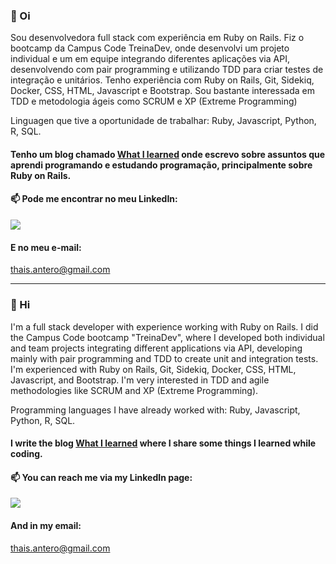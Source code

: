 ### 👋 Oi

Sou desenvolvedora full stack com experiência em Ruby on Rails. Fiz o bootcamp da Campus Code TreinaDev, onde desenvolvi um projeto individual e um em equipe integrando diferentes aplicações via API, desenvolvendo com pair programming e utilizando TDD para criar testes de integração e unitários. Tenho experiência com Ruby on Rails, Git, Sidekiq, Docker, CSS, HTML, Javascript e Bootstrap. Sou bastante interessada em TDD e metodologia ágeis como SCRUM e XP (Extreme Programming)

Linguagen que tive a oportunidade de trabalhar: Ruby, Javascript, Python, R, SQL.

#### Tenho um blog chamado [What I learned](https://thaisantero.github.io/) onde escrevo sobre assuntos que aprendi programando e estudando programação, principalmente sobre Ruby on Rails.

#### 📫 Pode me encontrar no meu LinkedIn:

[<img src="https://img.shields.io/badge/linkedin-%230077B5.svg?&style=for-the-badge&logo=linkedin&logoColor=white" />](https://www.linkedin.com/in/thais-antero/)

#### E no meu e-mail:

thais.antero@gmail.com

---------------------------------------------------------------------------------------------------------------------------------------------------------

### 👋 Hi

I'm a full stack developer with experience working with Ruby on Rails. I did the Campus Code bootcamp "TreinaDev", where I developed both individual and team projects integrating different applications via API, developing mainly with pair programming and TDD to create unit and integration tests. I'm experienced with Ruby on Rails, Git, Sidekiq, Docker, CSS, HTML, Javascript, and Bootstrap. I'm very interested in TDD and agile methodologies like SCRUM and XP (Extreme Programming).

Programming languages I have already worked with: Ruby, Javascript, Python, R, SQL.

#### I write the blog [What I learned](https://thaisantero.github.io/) where I share some things I learned while coding.

#### 📫 You can reach me via my LinkedIn page:

[<img src="https://img.shields.io/badge/linkedin-%230077B5.svg?&style=for-the-badge&logo=linkedin&logoColor=white" />](https://www.linkedin.com/in/thais-antero/)

#### And in my email:

thais.antero@gmail.com
